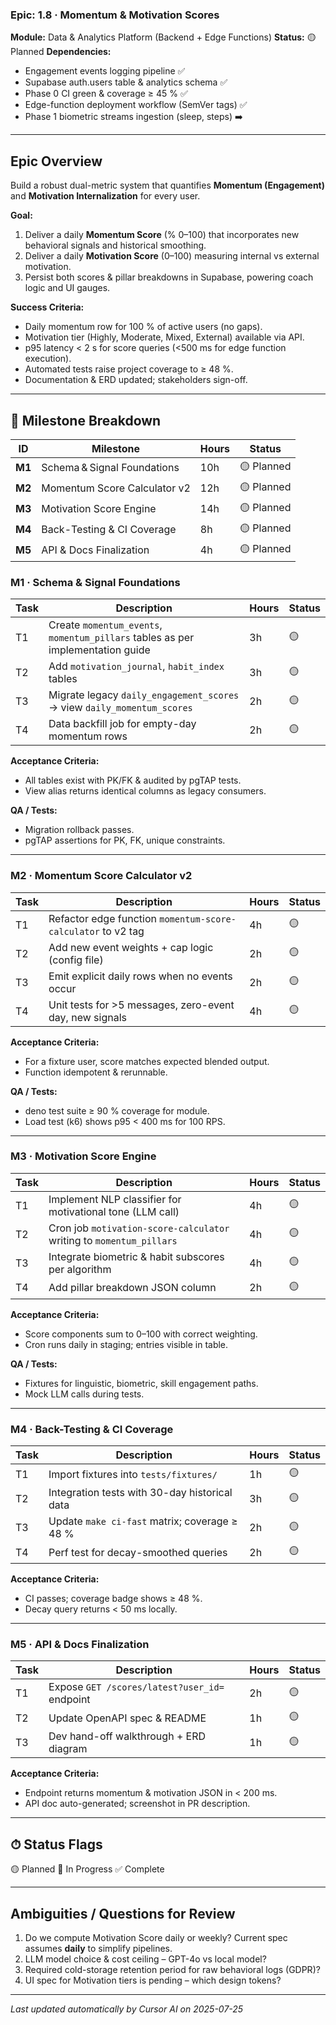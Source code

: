 ### Epic: 1.8 · Momentum & Motivation Scores
**Module:** Data & Analytics Platform (Backend + Edge Functions)
**Status:** 🟡 Planned
**Dependencies:**
- Engagement events logging pipeline ✅
- Supabase auth.users table & analytics schema ✅
- Phase 0 CI green & coverage ≥ 45 % ✅
- Edge-function deployment workflow (SemVer tags) ✅
- Phase 1 biometric streams ingestion (sleep, steps) ➡️

---

## Epic Overview
Build a robust dual-metric system that quantifies **Momentum (Engagement)** and **Motivation Internalization** for every user.

**Goal:**
1. Deliver a daily **Momentum Score** (% 0–100) that incorporates new behavioral signals and historical smoothing.
2. Deliver a daily **Motivation Score** (0–100) measuring internal vs external motivation.
3. Persist both scores & pillar breakdowns in Supabase, powering coach logic and UI gauges.

**Success Criteria:**
- Daily momentum row for 100 % of active users (no gaps).
- Motivation tier (Highly, Moderate, Mixed, External) available via API.<br/>
- p95 latency < 2 s for score queries (<500 ms for edge function execution).
- Automated tests raise project coverage to ≥ 48 %.
- Documentation & ERD updated; stakeholders sign-off.

---

## 🏁 Milestone Breakdown

| ID | Milestone | Hours | Status |
|----|-----------|-------|--------|
| **M1** | Schema & Signal Foundations | 10h | 🟡 Planned |
| **M2** | Momentum Score Calculator v2 | 12h | 🟡 Planned |
| **M3** | Motivation Score Engine | 14h | 🟡 Planned |
| **M4** | Back-Testing & CI Coverage | 8h  | 🟡 Planned |
| **M5** | API & Docs Finalization | 4h  | 🟡 Planned |

### M1 · Schema & Signal Foundations
| Task | Description | Hours | Status |
|------|-------------|-------|--------|
| T1 | Create `momentum_events`, `momentum_pillars` tables as per implementation guide | 3h | 🟡 |
| T2 | Add `motivation_journal`, `habit_index` tables | 3h | 🟡 |
| T3 | Migrate legacy `daily_engagement_scores` → view `daily_momentum_scores` | 2h | 🟡 |
| T4 | Data backfill job for empty-day momentum rows | 2h | 🟡 |

**Acceptance Criteria:**
- All tables exist with PK/FK & audited by pgTAP tests.
- View alias returns identical columns as legacy consumers.

**QA / Tests:**
- Migration rollback passes.
- pgTAP assertions for PK, FK, unique constraints.

---

### M2 · Momentum Score Calculator v2
| Task | Description | Hours | Status |
|------|-------------|-------|--------|
| T1 | Refactor edge function `momentum-score-calculator` to v2 tag | 4h | 🟡 |
| T2 | Add new event weights + cap logic (config file) | 2h | 🟡 |
| T3 | Emit explicit daily rows when no events occur | 2h | 🟡 |
| T4 | Unit tests for >5 messages, zero-event day, new signals | 4h | 🟡 |

**Acceptance Criteria:**
- For a fixture user, score matches expected blended output.
- Function idempotent & rerunnable.

**QA / Tests:**
- deno test suite ≥ 90 % coverage for module.
- Load test (k6) shows p95 < 400 ms for 100 RPS.

---

### M3 · Motivation Score Engine
| Task | Description | Hours | Status |
|------|-------------|-------|--------|
| T1 | Implement NLP classifier for motivational tone (LLM call) | 4h | 🟡 |
| T2 | Cron job `motivation-score-calculator` writing to `momentum_pillars` | 4h | 🟡 |
| T3 | Integrate biometric & habit subscores per algorithm | 4h | 🟡 |
| T4 | Add pillar breakdown JSON column | 2h | 🟡 |

**Acceptance Criteria:**
- Score components sum to 0–100 with correct weighting.
- Cron runs daily in staging; entries visible in table.

**QA / Tests:**
- Fixtures for linguistic, biometric, skill engagement paths.
- Mock LLM calls during tests.

---

### M4 · Back-Testing & CI Coverage
| Task | Description | Hours | Status |
|------|-------------|-------|--------|
| T1 | Import fixtures into `tests/fixtures/` | 1h | 🟡 |
| T2 | Integration tests with 30-day historical data | 3h | 🟡 |
| T3 | Update `make ci-fast` matrix; coverage ≥ 48 % | 2h | 🟡 |
| T4 | Perf test for decay-smoothed queries | 2h | 🟡 |

**Acceptance Criteria:**
- CI passes; coverage badge shows ≥ 48 %.
- Decay query returns < 50 ms locally.

---

### M5 · API & Docs Finalization
| Task | Description | Hours | Status |
|------|-------------|-------|--------|
| T1 | Expose `GET /scores/latest?user_id=` endpoint | 2h | 🟡 |
| T2 | Update OpenAPI spec & README | 1h | 🟡 |
| T3 | Dev hand-off walkthrough + ERD diagram | 1h | 🟡 |

**Acceptance Criteria:**
- Endpoint returns momentum & motivation JSON in < 200 ms.
- API doc auto-generated; screenshot in PR description.

---

## ⏱ Status Flags
🟡 Planned  🔵 In Progress  ✅ Complete

---

## Ambiguities / Questions for Review
1. Do we compute Motivation Score daily or weekly? Current spec assumes **daily** to simplify pipelines.
2. LLM model choice & cost ceiling – GPT-4o vs local model?
3. Required cold-storage retention period for raw behavioral logs (GDPR)?
4. UI spec for Motivation tiers is pending – which design tokens?

---

_Last updated automatically by Cursor AI on 2025-07-25_ 